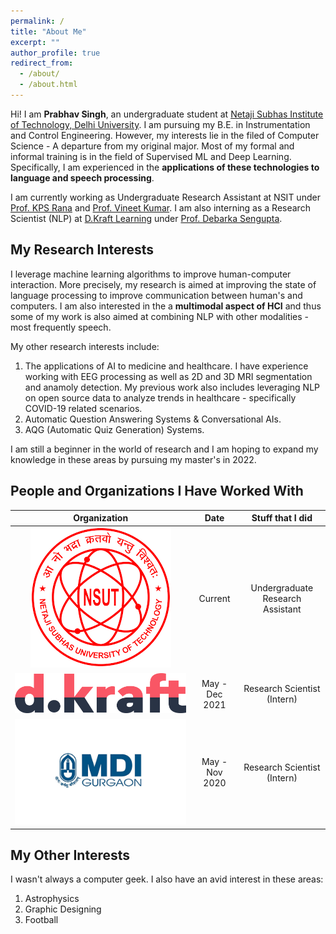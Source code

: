 ```yaml
---
permalink: /
title: "About Me"
excerpt: ""
author_profile: true
redirect_from: 
  - /about/
  - /about.html
---
```


Hi! I am **Prabhav Singh**, an undergraduate student at [Netaji Subhas Institute of Technology, Delhi University](http://www.nsut.ac.in/). I am pursuing my B.E. in Instrumentation and Control Engineering. However, my interests lie in the filed of Computer Science - A departure from my original major. Most of my formal and informal training is in the field of Supervised ML and Deep Learning. Specifically, I am experienced in the **applications of these technologies to language and speech processing**.

I am currently working as Undergraduate Research Assistant at NSIT under [Prof. KPS Rana](https://sites.google.com/site/kpsrana1/home) and [Prof. Vineet Kumar](https://sites.google.com/site/drvineetkumar27/). I am also interning as a Research Scientist (NLP) at [D.Kraft Learning](https://dkraftlearning.com/) under [Prof. Debarka Sengupta](https://www.debarka.com/team/debarka).



My Research Interests
------
I leverage machine learning algorithms to improve human-computer interaction. More precisely, my research is aimed at improving the state of language processing to improve communication between human's and computers. I am also interested in the a **multimodal aspect of HCI** and thus some of my work is also aimed at combining NLP with other modalities - most frequently speech.

My other research interests include:
1. The applications of AI to medicine and healthcare. I have experience working with EEG processing as well as 2D and 3D MRI segmentation and anamoly detection. My previous work also includes leveraging NLP on open source data to analyze trends in healthcare - specifically COVID-19 related scenarios.
2. Automatic Question Answering Systems & Conversational AIs.
3. AQG (Automatic Quiz Generation) Systems.

I am still a beginner in the world of research and I am hoping to expand my knowledge in these areas by pursuing my master's in 2022.



People and Organizations I Have Worked With
------
<table class="table table-striped table-bordered">
<thead>
<tr>
<th style="text-align:center">Organization</th>
<th style="text-align:center">Date</th>
<th style="text-align:center">Stuff that I did</th>
</tr>
</thead>
<tbody>
<tr>
<td style="text-align:center"><img src="images/nsutug.png" alt="image"></td>
<td style="text-align:center">Current</td>
<td style="text-align:center">Undergraduate Research Assistant</td>
</tr>
<tr>
<td style="text-align:center"><img src="images/dkraft.png" alt="image"></td>
<td style="text-align:center">May - Dec 2021</td>
<td style="text-align:center">Research Scientist (Intern)</td>
</tr>
<tr>
<td style="text-align:center"><img src="images/mdibit.jpg" alt="image"></td>
<td style="text-align:center">May - Nov 2020</td>
<td style="text-align:center">Research Scientist (Intern)</td>
</tr>
</tbody>
</table>



My Other Interests
------
I wasn't always a computer geek. I also have an avid interest in these areas:
1. Astrophysics
2. Graphic Designing
3. Football